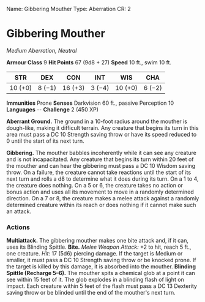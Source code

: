 Name: Gibbering Mouther
Type: Aberration
CR: 2

# Gibbering Mouther 
_Medium Aberration, Neutral_

**Armour Class** 9
**Hit Points** 67 (9d8 + 27)
**Speed** 10 ft., swim 10 ft.

| STR     | DEX     | CON     | INT     | WIS     | CHA     |
|---------|---------|---------|---------|---------|---------|
| 10 (+0) | 8 (−1)  | 16 (+3) | 3 (−4)  | 10 (+0) | 6 (−2)  |

**Immunities** Prone
**Senses** Darkvision 60 ft., passive Perception 10
**Languages** --
**Challenge** 2 (450 XP)

**Aberrant Ground.** The ground in a 10-foot radius around the mouther is dough-like, making it difficult terrain. Any creature that begins its turn in this area must pass a DC 10 Strength saving throw or have its speed reduced to 0 until the start of its next turn.

**Gibbering.** The mouther babbles incoherently while it can see any creature and is not incapacitated. Any creature that begins its turn within 20 feet of the mouther and can hear the gibbering must pass a DC 10 Wisdom saving throw. On a failure, the creature cannot take reactions until the start of its next turn and rolls a d8 to determine what it does during its turn. On a 1 to 4, the creature does nothing. On a 5 or 6, the creature takes no action or bonus action and uses all its movement to move in a randomly determined direction. On a 7 or 8, the creature makes a melee attack against a randomly determined creature within its reach or does nothing if it cannot make such an attack. 

### Actions 
**Multiattack.** The gibbering mouther makes one bite attack and, if it can, uses its Blinding Spittle.
**Bite.** _Melee Weapon Attack:_ +2 to hit, reach 5 ft., one creature. _Hit:_ 17 (5d6) piercing damage. If the target is Medium or smaller, it must pass a DC 10 Strength saving throw or be knocked prone. If the target is killed by this damage, it is absorbed into the mouther.
**Blinding Spittle (Recharge 5–6).** The mouther spits a chemical glob at a point it can see within 15 feet of it. The glob explodes in a blinding flash of light on impact. Each creature within 5 feet of the flash must pass a DC 13 Dexterity saving throw or be blinded until the end of the mouther's next turn.